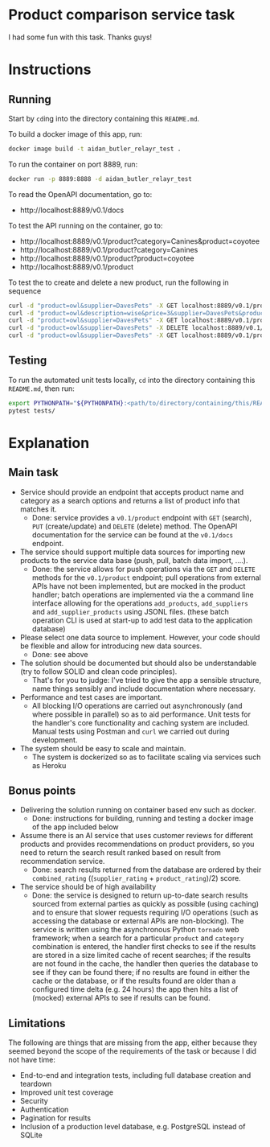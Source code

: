 # Product comparison service task

I had some fun with this task. Thanks guys!

# Instructions

## Running

Start by `cd`ing into the directory containing this `README.md`.

To build a docker image of this app, run:
```bash
docker image build -t aidan_butler_relayr_test .
```
To run the container on port 8889, run:
```bash 
docker run -p 8889:8888 -d aidan_butler_relayr_test
```
To read the OpenAPI documentation, go to: 
* http://localhost:8889/v0.1/docs

To test the API running on the container, go to:
* http://localhost:8889/v0.1/product?category=Canines&product=coyotee
* http://localhost:8889/v0.1/product?category=Canines
* http://localhost:8889/v0.1/product?product=coyotee
* http://localhost:8889/v0.1/product

To test the to create and delete a new product, run the following in sequence
```bash
curl -d "product=owl&supplier=DavesPets" -X GET localhost:8889/v0.1/product
curl -d "product=owl&description=wise&price=3&supplier=DavesPets&product_rating=0.98&category=Birds" -X PUT localhost:8889/v0.1/product
curl -d "product=owl&supplier=DavesPets" -X GET localhost:8889/v0.1/product
curl -d "product=owl&supplier=DavesPets" -X DELETE localhost:8889/v0.1/product
curl -d "product=owl&supplier=DavesPets" -X GET localhost:8889/v0.1/product
```

## Testing

To run the automated unit tests locally, `cd` into the directory containing this `README.md`, then run:
```bash
export PYTHONPATH="${PYTHONPATH}:<path/to/directory/containing/this/README.md>"
pytest tests/
```

# Explanation

## Main task
* Service should provide an endpoint that accepts product name and category 
as a search options and returns a list of product info that matches it.
  * Done: service provides a `v0.1/product` endpoint with `GET` (search),
  `PUT` (create/update) and `DELETE` (delete) method. The OpenAPI documentation
  for the service can be found at the `v0.1/docs` endpoint.
* The service should support multiple data sources for importing new products 
to the service data base (push, pull, batch data import, ….).
  * Done: the service allows for push operations via the `GET` and `DELETE` methods
  for the `v0.1/product` endpoint; pull operations from external APIs have not 
  been implemented, but are mocked in the product handler; batch operations
  are implemented via the a command line interface allowing for the operations
  `add_products`, `add_suppliers` and `add_supplier_products` using JSONL files.
  (these batch operation CLI is used at start-up to add test data to the application
  database)
* Please select one data source to implement. However, your code should be flexible 
and allow for introducing new data sources.
  * Done: see above
* The solution should be documented but should also be understandable (try to follow 
SOLID and clean code principles).
  * That's for you to judge: I've tried to give the app a sensible structure,
  name things sensibly and include documentation where necessary.
* Performance and test cases are important.
  * All blocking I/O operations are carried out asynchronously (and where possible
  in parallel) so as to aid performance. Unit tests for the handler's core functionality
  and caching system are included. Manual tests using Postman and `curl` we carried
  out during development.  
* The system should be easy to scale and maintain.
  * The system is dockerized so as to facilitate scaling via services such as Heroku

## Bonus points
* Delivering the solution running on container based env such as docker.
  * Done: instructions for building, running and testing a docker image of the 
  app included below
* Assume there is an AI service that uses customer reviews for different products 
and provides recommendations on product providers, so you need to return the 
search result ranked based on result from recommendation service.
  * Done: search results returned from the database are ordered by their 
  `combined_rating` ((`supplier_rating` + `product_rating`)/2) score.
* The service should be of high availability 
  * Done: the service is designed to return up-to-date search results sourced 
  from external parties as quickly as possible (using caching) and to ensure that
  slower requests requiring I/O operations (such as accessing the database or 
  external APIs are non-blocking).
  The service is written using the asynchronous Python `tornado` web framework; 
  when a search for a particular `product` and `category` combination is entered, 
  the handler first checks to see if the results are stored in a size limited 
  cache of recent searches; if the results are not found in the cache, the 
  handler then queries the database to see if they can be found there; if no 
  results are found in either the cache or the database, or if the results found 
  are older than a configured time delta (e.g. 24 hours) the app then hits a list
  of (mocked) external APIs to see if results can be found.
  
## Limitations
The following are things that are missing from the app, either because they seemed
beyond the scope of the requirements of the task or because I did not have time:
* End-to-end and integration tests, including full database creation and teardown
* Improved unit test coverage
* Security
* Authentication
* Pagination for results
* Inclusion of a production level database, e.g. PostgreSQL instead of SQLite

